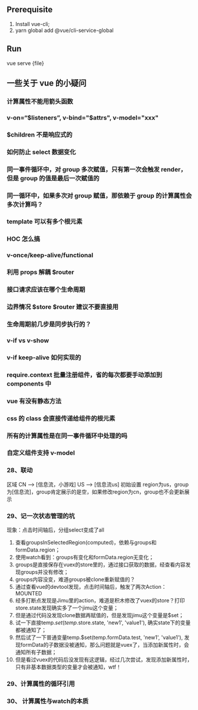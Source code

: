
## Prerequisite

1. Install vue-cli;
2. yarn global add @vue/cli-service-global

## Run

vue serve {file}

## 一些关于 vue 的小疑问

### 计算属性不能用箭头函数

### v-on=“$listeners”, v-bind="$attrs", v-model="xxx"

### $children 不是响应式的

### 如何防止 select 数据变化

### 同一事件循环中，对 group 多次赋值，只有第一次会触发 render，但是 group 的值是最后一次赋值的

### 同一循环中，如果多次对 group 赋值，那依赖于 group 的计算属性会多次计算吗？

### template 可以有多个根元素

### HOC 怎么搞

### v-once/keep-alive/functional

### 利用 props 解耦 $router

### 接口请求应该在哪个生命周期

### 边界情况 $store $router 建议不要直接用

### 生命周期前几步是同步执行的？

### v-if vs v-show

### v-if keep-alive 如何实现的

### require.context 批量注册组件，省的每次都要手动添加到 components 中

### vue 有没有静态方法

### css 的 class 会直接传递给组件的根元素

### 所有的计算属性是在同一事件循环中处理的吗

### 自定义组件支持 v-model

### 28、联动
区域
CN —> [信息流，小游戏]
US —> [信息流us]
初始设置 region为us，group为[信息流]，group肯定展示的是空，如果修改region为cn，group也不会更新展示

### 29、记一次状态管理的坑
现象：点击时间轴后，分组select变成了all

1. 查看groupsInSelectedRegion(computed)，依赖与groups和formData.region；
2. 使用watch看到：groups有变化和formData.region无变化；
3. groups是直接保存在vuex的store里的，通过接口获取的数据，经查看内容发现groups并没有修改；
4. groups内容没变，难道groups被clone重新赋值的？
5. 通过查看vue的devtool发现，点击时间轴后，触发了两次Action：MOUNTED
6. 经多打断点发现是Jimu里的action，难道是积木修改了vuex的store？打印store.state发现确实多了一个jimu这个变量；
7. 但是通过代码没发现clone数据再赋值的，但是发现jimu这个变量是$set；
8. 试一下直接temp.$set(temp.$store.state, 'new1', 'value1'), 确实state下的变量都被通知了；
9. 然后试了一下普通变量temp.$set(temp.formData.test, 'new1', 'value1'), 发现formData的子数据没被通知，那么问题就是vuex了，当添加新属性时，会通知所有子数据；
10. 但是看过vuex的代码后没发现有这逻辑，经过几次尝试，发现添加新属性时，只有非基本数据类型的变量才会被通知，wtf！

### 29、计算属性的循环引用

### 30、 计算属性与watch的本质
